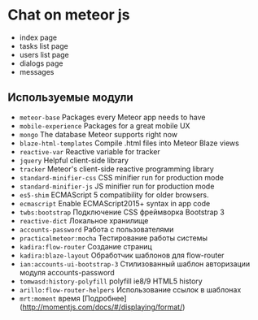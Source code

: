 # Chat on meteor js
* index page
* tasks list page
* users list page
* dialogs page
* messages

## Используемые модули
* `meteor-base` Packages every Meteor app needs to have
* `mobile-experience` Packages for a great mobile UX
* `mongo` The database Meteor supports right now
* `blaze-html-templates` Compile .html files into Meteor Blaze views
* `reactive-var` Reactive variable for tracker
* `jquery` Helpful client-side library
* `tracker` Meteor's client-side reactive programming library
* `standard-minifier-css` CSS minifier run for production mode
* `standard-minifier-js` JS minifier run for production mode
* `es5-shim` ECMAScript 5 compatibility for older browsers.
* `ecmascript` Enable ECMAScript2015+ syntax in app code
* `twbs:bootstrap` Подключение CSS фреймворка Bootstrap 3
* `reactive-dict` Локальное хранилище
* `accounts-password` Работа с пользователями
* `practicalmeteor:mocha` Тестирование работы системы
* `kadira:flow-router` Создание страниц
* `kadira:blaze-layout` Обработчик шаблонов для flow-router
* `ian:accounts-ui-bootstrap-3` Стилизованный шаблон авторизации модуля accounts-password
* `tomwasd:history-polyfill` polyfill ie8/9 HTML5 history
* `arillo:flow-router-helpers` Использование ссылок в шаблонах 
* `mrt:moment` время [Подробнее] (http://momentjs.com/docs/#/displaying/format/)
